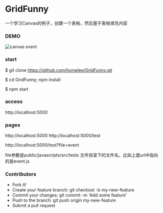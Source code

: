 # GridFunny
一个学习Canvas的例子，创建一个表格，然后基于表格填充内容
### DEMO
![canvas event](https://raw.githubusercontent.com/honwlee/GridFunny/master/public/images/css-grid.gif)
### start
  $ git clone https://github.com/honwlee/GridFunny.git
  
  $ cd GridFunny; npm install
  
  $ npm start

### access
  http://localhost:5000

### pages
  http://localhost:5000
  http://localhost:5000/test

  http://localhost:5000/test?file=event
  
  file参数是public/javascripts/src/tests 文件目录下的文件名，比如上面url中指向的是event.js

### Contributors
  * Fork it!
  * Create your feature branch: git checkout -b my-new-feature
  * Commit your changes: git commit -m 'Add some feature'
  * Push to the branch: git push origin my-new-feature
  * Submit a pull request
